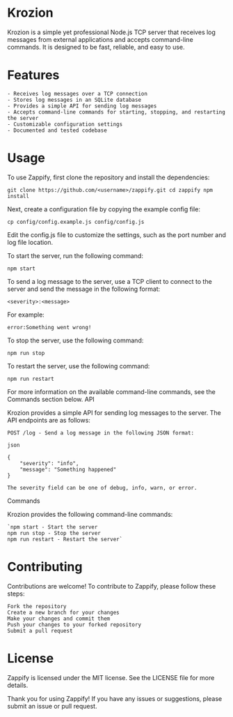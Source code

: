 # Krozion

Krozion is a simple yet professional Node.js TCP server that receives log messages from external applications and accepts command-line commands. It is designed to be fast, reliable, and easy to use.

# Features

    - Receives log messages over a TCP connection
    - Stores log messages in an SQLite database
    - Provides a simple API for sending log messages
    - Accepts command-line commands for starting, stopping, and restarting the server
    - Customizable configuration settings
    - Documented and tested codebase

# Usage

To use Zappify, first clone the repository and install the dependencies:

`git clone https://github.com/<username>/zappify.git
cd zappify
npm install`

Next, create a configuration file by copying the example config file:

`cp config/config.example.js config/config.js`

Edit the config.js file to customize the settings, such as the port number and log file location.

To start the server, run the following command:

`npm start`

To send a log message to the server, use a TCP client to connect to the server and send the message in the following format:

`<severity>:<message>`

For example:

`error:Something went wrong!`

To stop the server, use the following command:

`npm run stop`

To restart the server, use the following command:

`npm run restart`

For more information on the available command-line commands, see the Commands section below.
API

Krozion provides a simple API for sending log messages to the server. The API endpoints are as follows:

    POST /log - Send a log message in the following JSON format:

    json

    {
        "severity": "info",
        "message": "Something happened"
    }

    The severity field can be one of debug, info, warn, or error.

Commands

Krozion provides the following command-line commands:

    `npm start - Start the server
    npm run stop - Stop the server
    npm run restart - Restart the server`

# Contributing

Contributions are welcome! To contribute to Zappify, please follow these steps:

    Fork the repository
    Create a new branch for your changes
    Make your changes and commit them
    Push your changes to your forked repository
    Submit a pull request

# License

Zappify is licensed under the MIT license. See the LICENSE file for more details.

Thank you for using Zappify! If you have any issues or suggestions, please submit an issue or pull request.

